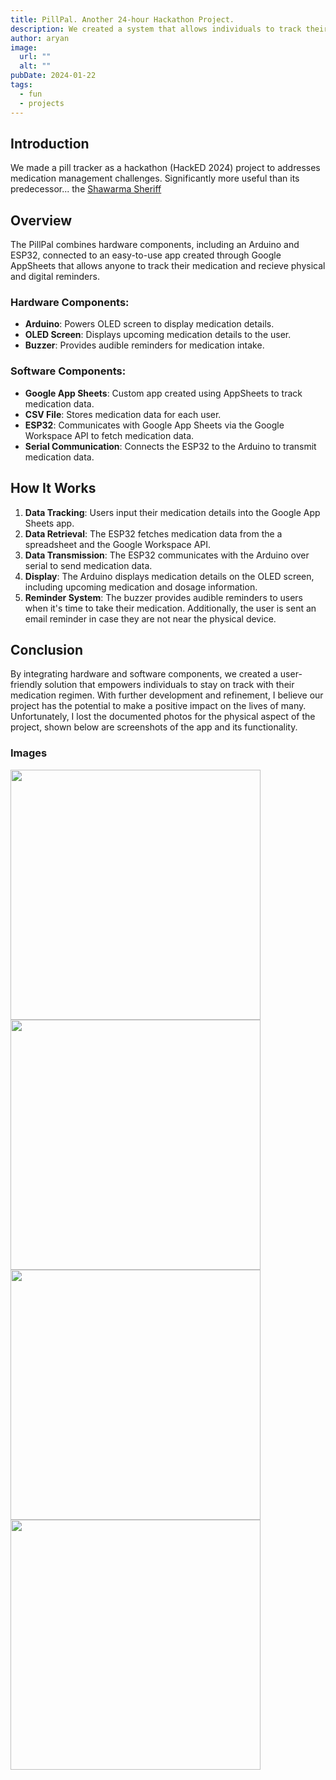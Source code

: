 ```yaml
---
title: PillPal. Another 24-hour Hackathon Project.
description: We created a system that allows individuals to track their medication through an electronic pill box and and app.
author: aryan
image:
  url: ""
  alt: ""
pubDate: 2024-01-22
tags:
  - fun
  - projects
---
```



## Introduction
We made a pill tracker as a hackathon (HackED 2024) project to addresses medication management challenges. Significantly more useful than its predecessor... the [Shawarma Sheriff](/projects/shawarma-sheriff)

## Overview
The PillPal combines hardware components, including an Arduino and ESP32, connected to an easy-to-use app created through Google AppSheets that allows anyone to track their medication and recieve physical and digital reminders.

### Hardware Components:
- **Arduino**: Powers OLED screen to display medication details.
- **OLED Screen**: Displays upcoming medication details to the user.
- **Buzzer**: Provides audible reminders for medication intake.

### Software Components:
- **Google App Sheets**: Custom app created using AppSheets to track medication data.
- **CSV File**: Stores medication data for each user.
- **ESP32**: Communicates with Google App Sheets via the Google Workspace API to fetch medication data.
- **Serial Communication**: Connects the ESP32 to the Arduino to transmit medication data.

## How It Works
1. **Data Tracking**: Users input their medication details into the Google App Sheets app.
2. **Data Retrieval**: The ESP32 fetches medication data from the a spreadsheet and the Google Workspace API.
3. **Data Transmission**: The ESP32 communicates with the Arduino over serial to send medication data.
4. **Display**: The Arduino displays medication details on the OLED screen, including upcoming medication and dosage information.
5. **Reminder System**: The buzzer provides audible reminders to users when it's time to take their medication. Additionally, the user is sent an email reminder in case they are not near the physical device.

## Conclusion
 By integrating hardware and software components, we created a user-friendly solution that empowers individuals to stay on track with their medication regimen. With further development and refinement, I believe our project has the potential to make a positive impact on the lives of many. Unfortunately, I lost the documented photos for the physical aspect of the project, shown below are screenshots of the app and its functionality.

### Images
<div style="display:flex; flex-wrap: wrap;" >
  <img src="/images/blog/pill-tracker/medilist.webp" style="align-self:center" width="400">
    <img src="/images/blog/pill-tracker/tracking.webp" style="align-self:center" width="400">
  <img src="/images/blog/pill-tracker/trackingdetails.webp" style="align-self:center" width="400">
  <img src="/images/blog/pill-tracker/sidebar.webp" style="align-self:center" width="400">
</div>